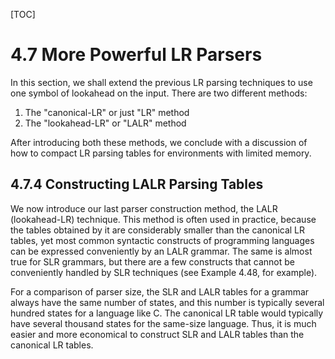 [TOC]



# 4.7 More Powerful LR Parsers

In this section, we shall extend the previous LR parsing techniques to use one symbol of lookahead on the input. There are two different methods:

1. The "canonical-LR" or just "LR" method
2. The "lookahead-LR" or "LALR" method

After introducing both these methods, we conclude with a discussion of how to compact LR parsing tables for environments with limited memory.



## 4.7.4 Constructing LALR Parsing Tables

We now introduce our last parser construction method, the LALR (lookahead-LR) technique. This method is often used in practice, because the tables obtained by it are considerably smaller than the canonical LR tables, yet most common syntactic constructs of programming languages can be expressed conveniently by an LALR grammar. The same is almost true for SLR grammars, but there are a few constructs that cannot be conveniently handled by SLR techniques (see Example 4.48, for example).

For a comparison of parser size, the SLR and LALR tables for a grammar always have the same number of states, and this number is typically several hundred states for a language like C. The canonical LR table would typically have several thousand states for the same-size language. Thus, it is much easier and more economical to construct SLR and LALR tables than the canonical LR tables.